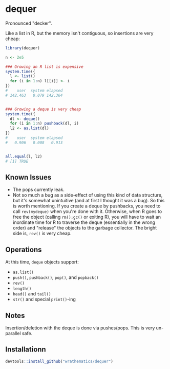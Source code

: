 # dequer

Pronounced "decker".

Like a list in R, but the memory isn't contiguous, so insertions are
very cheap:

```r
library(dequer)

n <- 2e5

### Growing an R list is expensive
system.time({
  l <- list()
  for (i in 1:n) l[[i]] <- i
})
#    user  system elapsed 
# 142.463   0.079 142.364 


### Growing a deque is very cheap
system.time({
  dl <- deque()
  for (i in 1:n) pushback(dl, i)
  l2 <- as.list(dl)
})
#    user  system elapsed 
#   0.906   0.008   0.913 


all.equal(l, l2)
# [1] TRUE
```



## Known Issues

* The pops currently leak.
* Not so much a bug as a side-effect of using this kind of data
structure, but it's somewhat unintuitive (and at first I thought it
was a bug).  So this is worth mentioning.  If you create a deque
by pushbacks, you need to call `rev(mydeque)` when you're done with
it.  Otherwise, when R goes to free the object (calling `rm();gc()`
or exiting R), you will have to wait an inordinate time for R to
traverse the deque (essentially in the wrong order) and "release"
the objects to the garbage collector.  The bright side is, `rev()`
is very cheap.


## Operations

At this time, `deque` objects support:

* `as.list()`
* `push()`, `pushback()`, `pop()`, and `popback()`
* `rev()`
* `length()`
* `head()` and `tail()`
* `str()` and special `print()`-ing



## Notes

Insertion/deletion with the deque is done via pushes/pops.  This is
very un-parallel safe.  



## Installationn

```r
devtools::install_github("wrathematics/dequer")
```


